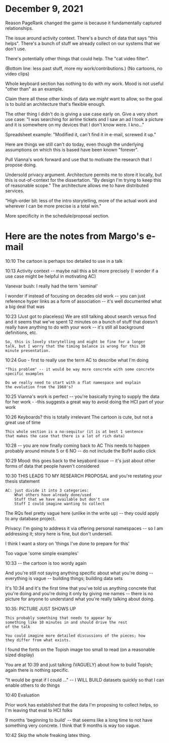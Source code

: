 # December 9, 2021

Reason PageRank changed the game is because it fundamentally captured
relationships.

The issue around activity context.  There's a bunch of data that says "this
helps".  There's a bunch of stuff we already collect on our systems that we
don't use.

There's potentially other things that could help.  The "cat video filter".

(Bottom line: less past stuff, more my work/contributions.)
(No cartoons, no video clips)

Whole keyboard section has nothing to do with my work.  Mood is not useful
"other than" as an example.

Claim there all these other kinds of data we _might_ want to allow, so the goal
is to build an architecture that's flexible enough.

The other thing I didn't do is giving a use case early on.  Give a very short
use case: "I was searching for airline tickets and I saw an ad I took a picture
and it is somewhere on my devices that I don't know were.  I kno..."

Spreadsheet example: "Modified it, can't find it in e-mail, screwed it up."

Here are things we still can't do today, even though the underlying assumptions
on which this is based have been known "forever".

Pull Vianna's work forward and use that to motivate the research that I propose
doing.

Undersold privacy argument.  Architecture permits me to store it locally, but
this is out-of-context for the dissertation.  "By design I'm trying to keep this
of reasonable scope."  The architecture allows me to have distributed services.

"High-order bit: less of the intro storytelling, more of the actual work and
wherever I can be more precise is a total win."

More specificity in the schedule/proposal section.

# Here are the notes from Margo's e-mail

10:10
	The cartoon is perhaps too detailed to use in a talk

10:13
	Activity context -- maybe nail this a bit more precisely
	(I wonder if a use case might be helpful in motivating AC)

Vanevar bush: I really had the term 'seminal'

I wonder if instead of focusing on decades old work -- you can just
reference hyper links as a form of association -- it's well documented
what a big deal that was

10:23 (Just got to placeless)
	We are still talking about search versus find and it seems that
	we've spent 12 minutes on a bunch of stuff that doesn't really
	have anything to do with your work -- it's still all background
	definitions, etc.

	So, this is lovely storytelling and might be fine for a longer
	talk, but I worry that the timing balance is wrong for this 30
	minute presentation.

10:24	Guo - first to really use the term AC to describe what I'm doing

	"This problem" -- it would be way more concrete with some concrete
	specific examples

	Do we really need to start with a flat namespace and explain
	the evolution from the 1960's?

10:25	Vianna's work is perfect -- you're basically trying to supply
	the data for her work - -this suggests a  great way to avoid
	doing the HCI part of your work

10:26	Keyboards?  this is totally irrelevant
	The cartoon is cute, but not a great use of time

	This whole section is a no-sequitur (it is at best 1 sentence
	that makes the case that there is a lot of rich data)

10:28 -- you are now finally coming back to AC
	This needs to happen probably around minute 5 or 6
	NO -- do not include the BofH audio click

10:29	Mood: this goes back to the keyabord issue -- it's just about other
	forms of data that people haven't considered

10:30	THIS LEADS TO MY RESEARCH PROPOSAL and you're restating your
	thesis statement

	AC: just divide it into 3 categories:
		What others have already done/used
		Stuff that we have available but don't use
		Stuff I could imagine wanting to collect

The RQs feel pretty vague here (unlike in the write up) -- they could
apply to any database project.

Privacy: I'm going to address it via offering personal namespaces -- so
I am addressing it; story here is fine, but don't undersell.

I think I want a story on 'things I've done to prepare for this'

Too vague 'some simple examples'

10:33 -- the cartoon is too wordy again

And you're still not saying anything specific about what you're
doing -- everything is vague -- building things; building data sets

It's 10:34 and it's the first time that you've told us anything concrete
that you're doing and you're doing it only by giving me names -- there is no
picture for anyone to understand what you're really talking about doing.

10:35: PICTURE JUST SHOWS UP

	This probably something that needs to appear by
	something like 10 minutes in and should drive the rest
	of the talk

	You could imagine more detailed discussions of the pieces; how
	they differ from what exists.

I found the fonts on the Topish image too small to read (on a reasonable
sized display)

You are at 10:39 and just talking (VAGUELY) about how to build Topish;
again there is nothing specific.

"It would be great if I could ..." -- I WILL BUILD datasets quickly so
that I can enable others to do things

10:40 Evaluation

Prior work has established that the data I'm proposing to collect helps,
so I'm leaving that eval to HCI folks

9 months 'beginning to build' -- that seems like a long time to not have
something very concrete. I think that 9 months is way too vague.

10:42
Skip the whole freaking latex thing.





